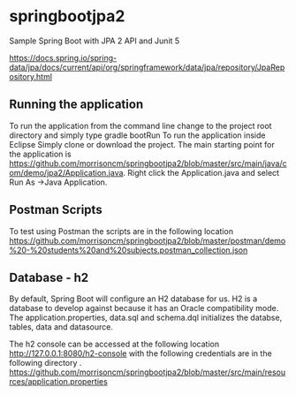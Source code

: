 # springbootjpa2
Sample Spring Boot with JPA 2 API and Junit 5

<https://docs.spring.io/spring-data/jpa/docs/current/api/org/springframework/data/jpa/repository/JpaRepository.html>

## Running the application
To run the application from the command line change to the project  root directory and simply type gradle bootRun
To run the application inside Eclipse 
Simply clone or download the project. 
The main starting point for the application is  <https://github.com/morrisoncm/springbootjpa2/blob/master/src/main/java/com/demo/jpa2/Application.java>.
Right click the Application.java  and select Run As ->Java Application.

## Postman Scripts
To test using Postman the scripts are in the following location <https://github.com/morrisoncm/springbootjpa2/blob/master/postman/demo%20-%20students%20and%20subjects.postman_collection.json>

## Database - h2
By default, Spring Boot will configure an H2 database for us. H2 is a  database to develop against because it has an Oracle compatibility mode. The application.properties, data.sql and schema.dql initializes the databse, tables, data and datasource.

The h2 console can be accessed at the following location http://127.0.0.1:8080/h2-console with the following credentials are in the following directory . 
<https://github.com/morrisoncm/springbootjpa2/blob/master/src/main/resources/application.properties>
